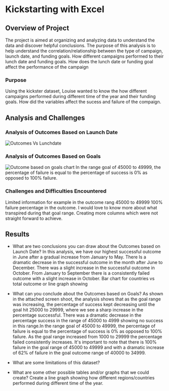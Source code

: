 # Kickstarting with Excel

## Overview of Project
The project is aimed at organizing and analyzing data to understand the data and discover helpful conclusions.
The purpose of this analysis is to help understand the correlation/relationship between the type of campaign, launch date, and funding goals.
How different campaigns performed to their lunch date and funding goals. How does the lunch date or funding goal affect the performance of the campaign
### Purpose
Using the kickster dataset, Louise wanted to know the how different campaigns performed during different time of the year and their funding goals. How did the variables affect the sucess and failure of the compaign.
## Analysis and Challenges

### Analysis of Outcomes Based on Launch Date

![Outcomes Vs Lunchdate](https://user-images.githubusercontent.com/115379848/206328673-27eb5221-b649-4083-b945-8ea5f336c31b.png)

### Analysis of Outcomes Based on Goals

![Outcome based on goals chart](https://user-images.githubusercontent.com/115379848/206328255-9c3735fa-4ec4-4074-beb2-dce17bb69bfa.png)
In the range goal of 45000 to 49999, the percentage of failure is equal to the percentage of success is 0% as opposed to 100% failure.
### Challenges and Difficulties Encountered
Limited information for example in the outcome rang 45000 to 49999 100% failure percentage in the outcome. I would love to know more about what transpired during that goal range.
Creating more columns which were not straight forward to achieve.
## Results

- What are two conclusions you can draw about the Outcomes based on Launch Date?
In this analysis, we have our highest successful outcome in June after a gradual increase from January to May. There Is a dramatic decrease in the successful outcome in the month after June to December. There was a slight increase in the successful outcome in October.
From January to September there is a consistently failed outcome with a slight increase in October.
Bar chart for countries vs  total outcome or line graph showing
- What can you conclude about the Outcomes based on Goals?
As shown in the attached screen shoot, the analysis shows that as the goal range was increasing, the percentage of success kept decreasing until the goal hit 25000 to 29999, where we see a sharp increase in the percentage successful. There was a dramatic decrease in the percentage success in the range of 45000 to 4999 showing no success in this range.In the range goal of 45000 to 49999, the percentage of failure is equal to the percentage of success is 0% as opposed to 100% failure.
As the goal range increased from 1000 to 29999 the percentage failed consistently increases. It's important to note that there is 100% failure in the goal range of 45000 to 49999 and with a dramatic increase of 62% of failure in the goal outcome range of 40000 to 34999.
- What are some limitations of this dataset?

- What are some other possible tables and/or graphs that we could create?
Create a line graph showing how different regions/countries performed during different time of the year.
